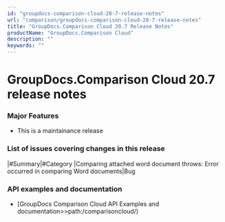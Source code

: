 ```yaml
---
id: "groupdocs-comparison-cloud-20-7-release-notes"
url: "comparison/groupdocs-comparison-cloud-20-7-release-notes"
title: "GroupDocs.Comparison Cloud 20.7 Release Notes"
productName: "GroupDocs.Comparison Cloud"
description: ""
keywords: ""
---
```


# GroupDocs.Comparison Cloud 20.7 release notes #

### Major Features ###

* This is a maintainance release

### List of issues covering changes in this release ###

|#Summary|#Category
|Comparing attached word document throws: Error occurred in comparing Word documents|Bug

### API examples and documentation ###

* [GroupDocs Comparison Cloud API Examples and documentation>>path:/comparisoncloud/)
